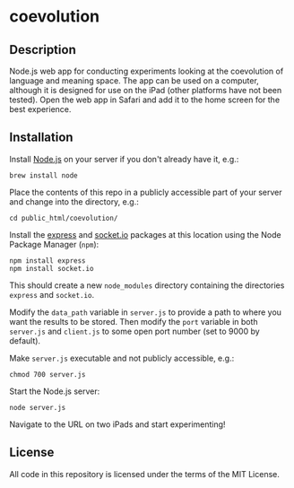 coevolution
===========


Description
-----------

Node.js web app for conducting experiments looking at the coevolution of language and meaning space. The app can be used on a computer, although it is designed for use on the iPad (other platforms have not been tested). Open the web app in Safari and add it to the home screen for the best experience.


Installation
------------

Install [Node.js](https://nodejs.org) on your server if you don't already have it, e.g.:

```
brew install node
```

Place the contents of this repo in a publicly accessible part of your server and change into the directory, e.g.:

```
cd public_html/coevolution/
```

Install the [express](http://expressjs.com) and [socket.io](http://socket.io) packages at this location using the Node Package Manager (```npm```):

```
npm install express
npm install socket.io
```

This should create a new ```node_modules``` directory containing the directories ```express``` and ```socket.io```.

Modify the ```data_path``` variable in ```server.js``` to provide a path to where you want the results to be stored. Then modify the ```port``` variable in both ```server.js``` and ```client.js``` to some open port number (set to 9000 by default).

Make ```server.js``` executable and not publicly accessible, e.g.:

```
chmod 700 server.js
```

Start the Node.js server:

```
node server.js
```

Navigate to the URL on two iPads and start experimenting!


License
-------

All code in this repository is licensed under the terms of the MIT License.
